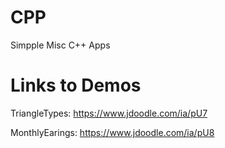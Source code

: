 # CPP
Simpple Misc C++ Apps

# Links to Demos

TriangleTypes: https://www.jdoodle.com/ia/pU7

MonthlyEarings: https://www.jdoodle.com/ia/pU8
